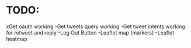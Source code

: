 # TODO:

xGet oauth working
-Get tweets query working
-Get tweet intents working for retweet and reply
-Log Out Button
-Leaflet map (markers)
-Leaflet heatmap
